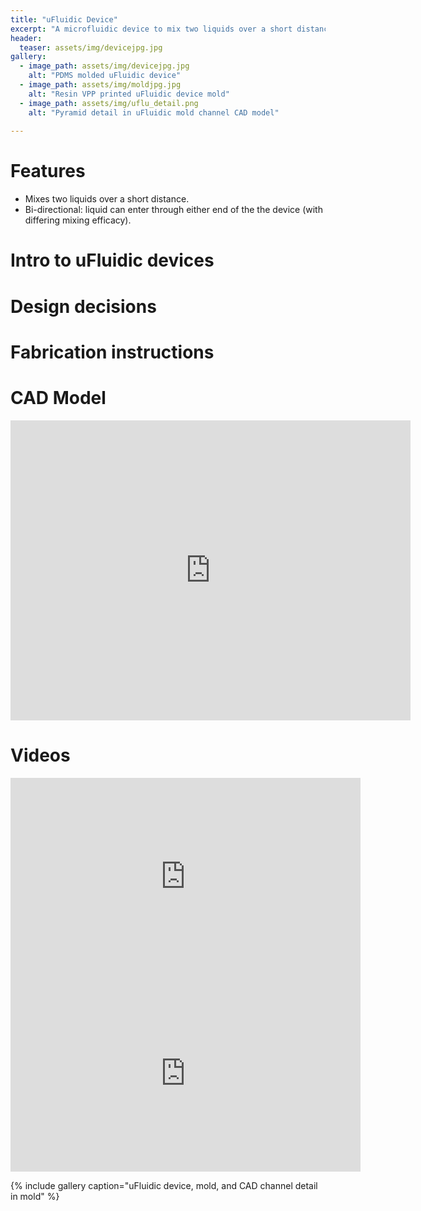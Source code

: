 ```yaml
---
title: "uFluidic Device"
excerpt: "A microfluidic device to mix two liquids over a short distance."
header:
  teaser: assets/img/devicejpg.jpg
gallery:
  - image_path: assets/img/devicejpg.jpg
    alt: "PDMS molded uFluidic device"
  - image_path: assets/img/moldjpg.jpg
    alt: "Resin VPP printed uFluidic device mold"
  - image_path: assets/img/uflu_detail.png
    alt: "Pyramid detail in uFluidic mold channel CAD model"
   
---
```


# Features
* Mixes two liquids over a short distance.
* Bi-directional: liquid can enter through either end of the the device (with differing mixing efficacy).

# Intro to uFluidic devices

# Design decisions

# Fabrication instructions

# CAD Model
<iframe src="https://vanderbilt643.autodesk360.com/shares/public/SH512d4QTec90decfa6ee89ec95aa46b5c65?mode=embed" width="640" height="480" allowfullscreen="true" webkitallowfullscreen="true" mozallowfullscreen="true"  frameborder="0"></iframe>

# Videos
<iframe width="560" height="315" src="https://www.youtube.com/embed/RxSdNnKR72w?si=_03tpEWzyIVhuD1p" title="YouTube video player" frameborder="0" allow="accelerometer; autoplay; clipboard-write; encrypted-media; gyroscope; picture-in-picture; web-share" allowfullscreen></iframe>
<iframe width="560" height="315" src="https://www.youtube.com/embed/zdfmGJGKx-Y?si=MGBBL_vXAGIoeX_M" title="YouTube video player" frameborder="0" allow="accelerometer; autoplay; clipboard-write; encrypted-media; gyroscope; picture-in-picture; web-share" allowfullscreen></iframe>

{% include gallery caption="uFluidic device, mold, and CAD channel detail in mold" %}

